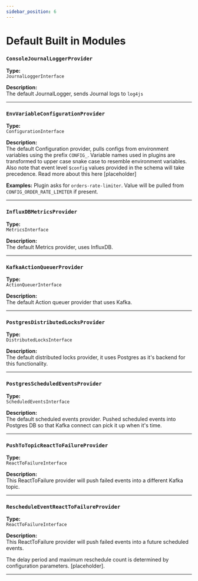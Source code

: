 ```yaml
---
sidebar_position: 6
---
```

# Default Built in Modules

### `ConsoleJournalLoggerProvider`

**Type:**  
`JournalLoggerInterface`

**Description:**  
The default JournalLogger, sends Journal logs to `log4js`

--- 

### `EnvVariableConfigurationProvider`

**Type:**  
`ConfigurationInterface`

**Description:**  
The default Configuration provider, pulls configs from environment variables using the prefix `CONFIG_`. Variable names used in plugins are transformed to upper case snake case to resemble environment variables. Also note that event level `$config` values provided in the schema will take precedence. Read more about this here [placeholder]

**Examples:**
Plugin asks for `orders-rate-limiter`. Value will be pulled from `CONFIG_ORDER_RATE_LIMITER` if present.

---

### `InfluxDBMetricsProvider`

**Type:**  
`MetricsInterface`

**Description:**  
The default Metrics provider, uses InfluxDB.

--- 

### `KafkaActionQueuerProvider`

**Type:**  
`ActionQueuerInterface`

**Description:**  
The default Action queuer provider that uses Kafka.

--- 

### `PostgresDistributedLocksProvider`

**Type:**  
`DistributedLocksInterface`

**Description:**  
The default distributed locks provider, it uses Postgres as it's backend for this functionality.

--- 
### `PostgresScheduledEventsProvider`

**Type:**  
`ScheduledEventsInterface`

**Description:**  
The default scheduled events provider. Pushed scheduled events into Postgres DB so that Kafka connect can pick it up when it's time.

--- 
### `PushToTopicReactToFailureProvider`

**Type:**  
`ReactToFailureInterface`

**Description:**  
This ReactToFailure provider will push failed events into a different Kafka topic.

--- 
### `RescheduleEventReactToFailureProvider`

**Type:**  
`ReactToFailureInterface`

**Description:**  
This ReactToFailure provider will push failed events into a future scheduled events.

The delay period and maximum reschedule count is determined by configuration parameters. [placeholder]. 

--- 
